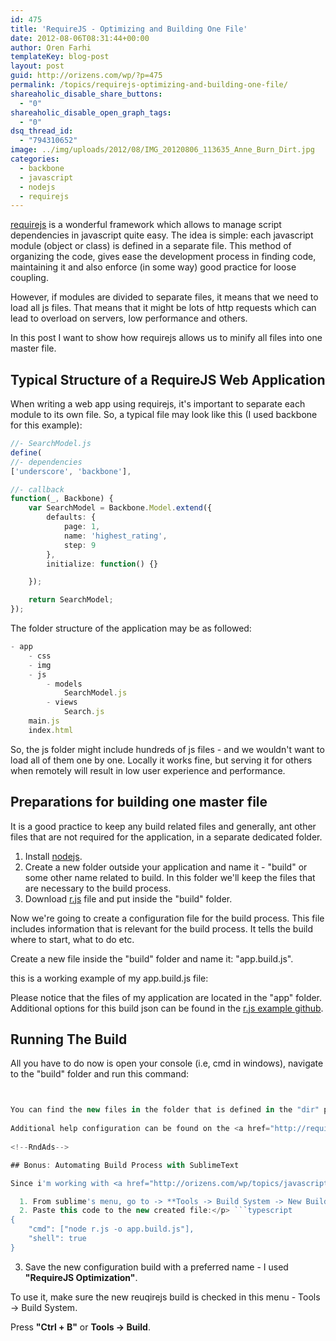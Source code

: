 ```yaml
---
id: 475
title: 'RequireJS - Optimizing and Building One File'
date: 2012-08-06T08:31:44+00:00
author: Oren Farhi 
templateKey: blog-post
layout: post
guid: http://orizens.com/wp/?p=475
permalink: /topics/requirejs-optimizing-and-building-one-file/
shareaholic_disable_share_buttons:
  - "0"
shareaholic_disable_open_graph_tags:
  - "0"
dsq_thread_id:
  - "794310652"
image: ../img/uploads/2012/08/IMG_20120806_113635_Anne_Burn_Dirt.jpg
categories:
  - backbone
  - javascript
  - nodejs
  - requirejs
---
```

<a href="http://requirejs.org/" title="requirejs module loader" target="_blank">requirejs</a> is a wonderful framework which allows to manage script dependencies in javascript quite easy. The idea is simple: each javascript module (object or class) is defined in a separate file. This method of organizing the code, gives ease the development process in finding code, maintaining it and also enforce (in some way) good practice for loose coupling.
  
However, if modules are divided to separate files, it means that we need to load all js files. That means that it might be lots of http requests which can lead to overload on servers, low performance and others.
  
In this post I want to show how requirejs allows us to minify all files into one master file.
  
<!--more-->

## Typical Structure of a RequireJS Web Application

When writing a web app using requirejs, it's important to separate each module to its own file. So, a typical file may look like this (I used backbone for this example):

```typescript
//- SearchModel.js
define(
//- dependencies
['underscore', 'backbone'], 

//- callback
function(_, Backbone) {
	var SearchModel = Backbone.Model.extend({
		defaults: {
			page: 1,
			name: 'highest_rating',
			step: 9
		},
		initialize: function() {}

	});

	return SearchModel;
});
```

The folder structure of the application may be as followed:

```typescript
- app
	- css
	- img
	- js
		- models
			SearchModel.js
		- views
			Search.js
	main.js
	index.html
```

<!--RndAds-->


  
So, the js folder might include hundreds of js files - and we wouldn't want to load all of them one by one. Locally it works fine, but serving it for others when remotely will result in low user experience and performance.

## Preparations for building one master file

It is a good practice to keep any build related files and generally, ant other files that are not required for the application, in a separate dedicated folder.

  1. Install <a title="nodejs" href="http://nodejs.org/" target="_blank">nodejs</a>.
  2. Create a new folder outside your application and name it - "build" or some other name related to build. In this folder we'll keep the files that are necessary to the build process.
  3. Download <a title="r.js build tool" href="http://requirejs.org/docs/download.html#rjs" target="_blank">r.js</a> file and put inside the "build" folder.

<!--RndAds-->


  
Now we're going to create a configuration file for the build process. This file includes information that is relevant for the build process. It tells the build where to start, what to do etc.
  
Create a new file inside the "build" folder and name it: "app.build.js".
  
this is a working example of my app.build.js file:
  


Please notice that the files of my application are located in the "app" folder. Additional options for this build json can be found in the <a href="https://github.com/jrburke/r.js/blob/master/build/example.build.js" title="example.build.js configuration file" target="_blank">r.js example github</a>.

## Running The Build

All you have to do now is open your console (i.e, cmd in windows), navigate to the "build" folder and run this command:

```typescript


You can find the new files in the folder that is defined in the "dir" property in app.build.js.
  
Additional help configuration can be found on the <a href="http://requirejs.org/docs/optimization.html" target="_blank">requirejs optimizer page</a>.
  
<!--RndAds-->

## Bonus: Automating Build Process with SublimeText

Since i'm working with <a href="http://orizens.com/wp/topics/javascript-ides-yes/" title="Javascript IDE’s? yes!" target="_blank">SublimeText</a> for code editing, I would like to have the option to build my project from. Fortunately, it's easy to accomplish.

  1. From sublime's menu, go to -> **Tools -> Build System -> New Build System &#8230;**. 
  2. Paste this code to the new created file:</p> ```typescript
{
	"cmd": ["node r.js -o app.build.js"],
	"shell": true
}
```

  3. Save the new configuration build with a preferred name - I used **"RequireJS Optimization"**. 

To use it, make sure the new reuqirejs build is checked in this menu - Tools -> Build System.
  
Press **"Ctrl + B"** or **Tools -> Build**.